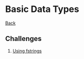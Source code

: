 # Basic Data Types

[Back](README.md)

## Challenges
1. [Using fstrings](https://www.codewars.com/kata/a-needle-in-the-haystack/train/python)
